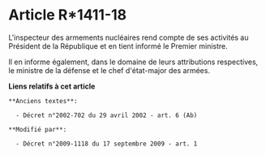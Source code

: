 # Article R*1411-18

L'inspecteur des armements nucléaires rend compte de ses activités au Président de la République et en tient informé le
Premier ministre. 

Il en informe également, dans le domaine de leurs attributions respectives, le ministre de la défense et le chef d'état-major
des armées.

**Liens relatifs à cet article**

	**Anciens textes**:

	  - Décret n°2002-702 du 29 avril 2002 - art. 6 (Ab)

	**Modifié par**:

	  - Décret n°2009-1118 du 17 septembre 2009 - art. 1

